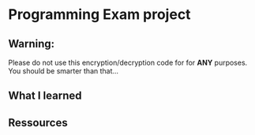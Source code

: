 # Programming Exam project
## Warning:
Please do not use this encryption/decryption code for for __ANY__ purposes. You should be smarter than that...

## What I learned


## Ressources
